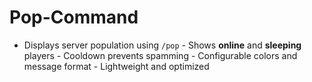 # Pop-Command
- Displays server population using `/pop` - Shows **online** and **sleeping** players - Cooldown prevents spamming - Configurable colors and message format - Lightweight and optimized
